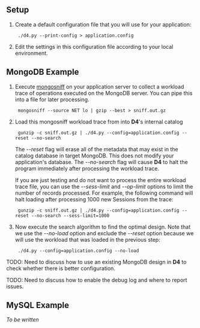 ## Setup

1. Create a default configuration file that you will use for your application:

        ./d4.py --print-config > application.config
        
2. Edit the settings in this configuration file according to your local environment.


## MongoDB Example

1. Execute [mongosniff](http://www.mongodb.org/display/DOCS/mongosniff) on your application server to collect
   a workload trace of operations executed on the MongoDB server. You can pipe this into a file for later processing.

        mongosniff --source NET lo | gzip --best > sniff.out.gz

2. Load this mongosniff workload trace from into **D4**'s internal catalog

        gunzip -c sniff.out.gz | ./d4.py --config=application.config --reset --no-search
            
   The *--reset* flag will erase all of the metadata that may exist in the catalog database in target MongoDB.
   This does not modify your application's database.
   The *--no-search* flag will cause **D4** to halt the program immediately after processing the workload trace.
   
   If you are just testing and do not want to process the entire workload trace file,  you can use the *--sess-limit* and *--op-limit* options to limit the number of records processed. For example, the following command will halt loading after processing 1000 new Sessions from the trace:
   
        gunzip -c sniff.out.gz | ./d4.py --config=application.config --reset --no-search --sess-limit=1000
   
3. Now execute the search algorithm to find the optimal design. Note that we use the *--no-load* option and 
   exclude the *--reset* option because we will use the workload that was loaded in the previous step:

        ./d4.py --config=application.config --no-load
        
TODO: Need to discuss how to use an existing MongoDB design in **D4** to check whether there is better configuration.

TODO: Need to discuss how to enable the debug log and where to report issues.
        
## MySQL Example
*To be written*

